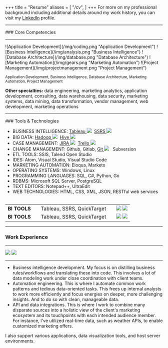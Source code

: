 +++
title = "Resume"
aliases = [
    "/cv",
]
+++
For more on my professional background including additional details around my work history, you can visit my <a href="https://www.linkedin.com/in/andrewrgoss" target="_blank">LinkedIn</a> profile. <!--You can also find a downloadable copy of my resume [here](/AndrewGoss_Resume.pdf).-->
<hr>
### <a name="core_competencies"></a>Core Competencies
<hr>
![Application Development](/img/coding.png "Application Development")
![Business Intelligence](/img/analysis.png "Business Intelligence")
![Database Architecture](/img/database.png "Database Architecture") 
![Marketing Automation](/img/gears.png "Marketing Automation")
![Project Management](/img/projectmanagement.png "Project Management")

<sub>Application Development, Business Intelligence, Database Architecture, Marketing Automation, Project Management</sub><br>

<b>Other specialties:</b> data engineering, marketing analytics, application development, consulting, data warehousing, data security, marketing systems, data mining, data transformation, vendor management, web development, marketing operations

<hr>
### Tools & Technologies

* BUSINESS INTELLIGENCE: <a href="http://www.tableau.com" target="_blank">Tableau&nbsp;<img src="/img/tableau.png"></a>&nbsp;&nbsp;<a href="https://en.wikipedia.org/wiki/SQL_Server_Reporting_Services" target="_blank">SSRS&nbsp;<img src="/img/mssqlserver.png"></a>
* BIG DATA: <a href="http://hadoop.apache.org" target="_blank">Hadoop&nbsp;<img src="/img/hadoop.png"></a>&nbsp;&nbsp;<a href="https://hive.apache.org" target="_blank">Hive&nbsp;<img src="/img/hive.png"></a>
* CASE MANAGEMENT: <a href="https://www.atlassian.com/software/jira" target="_blank">JIRA&nbsp;<img src="/img/jira.png"></a>&nbsp;&nbsp;<a href="https://trello.com" target="_blank">Trello&nbsp;<img src="/img/trello.png"></a>
* CHANGE MANAGEMENT: Github, Gitlab, <a href="https://git-scm.com" target="_blank">Git&nbsp;<img src="/img/git.png"></a>&nbsp;&nbsp; Subversion
* ETL TOOLS: SSIS, Talend Open Studio
* IDES: Atom, Visual Studio, Visual Studio Code
* MARKETING AUTOMATION: Eloqua, Marketo
* OPERATING SYSTEMS: Windows, Linux
* PROGRAMMING LANGUAGES: SQL, C#, Python, Go
* RDBMS: Microsoft SQL Server, PostgreSQL
* TEXT EDITORS: Notepad++, UltraEdit
* WEB TECHNOLOGIES: HTML, CSS, XML, JSON, RESTful web services
<br><br>

<table>
<tr>
    <td><b>BI TOOLS</b>&emsp;</td>
    <td>Tableau, SSRS, QuickTarget&emsp;</td>
	<td valign="middle"><a href="http://www.tableau.com" target="_blank"><img src="/img/tableau.png"></a>&nbsp;<a href="http://www.tableau.com" target="_blank"><img src="/img/mssqlserver.png"></a></td>
</tr>
<tr>
    <td><b>BI TOOLS</b>&emsp;</td>
    <td>Tableau, SSRS, QuickTarget&emsp;</td>
	<td valign="middle"><a href="http://www.tableau.com" target="_blank"><img src="/img/tableau.png"></a>&nbsp;<a href="http://www.tableau.com" target="_blank"><img src="/img/mssqlserver.png"></a></td>
</tr>
</table>

<hr>

### Work Experience
<hr>
<a href="http://www.digitaslbi.com/us" target="_blank"><img src="/img/digitaslbi_logo.png"></a>
<a href="http://www.quickpivot.com" target="_blank"><img src="/img/quickpivot_logo.png"></a>
<hr>

* Business intelligence development. My focus is on distilling business rules/workflows and translating these into code. This involves a lot of data modeling work under close coordination with client teams.
* Automation engineering. This is where I automate common work patterns and tedious data-oriented tasks. This frees up internal analysts to work more efficiently and focus energies on deeper, more challenging insights. And to do so with clean, manageable data.
* API and data integrations. This is where I work to combine many disparate sources into a holistic view of the client's marketing ecosystem and its touchpoints with each intended audience member. For instance, I've utilized real-time data, such as weather APIs, to enable customized marketing offers. 

I also support various applications, data visualization tools, and host server environments.
